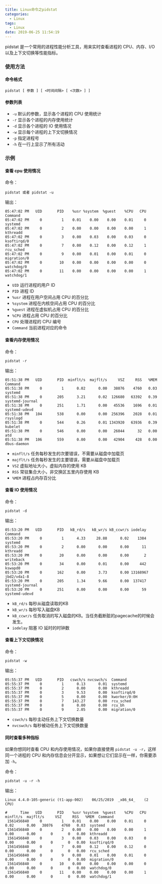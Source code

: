 ```yaml
---
title: Linux命令之pidstat
categories:
  - Linux
tags:
  - Linux
date: 2019-06-25 11:54:19
---
```


pidstat 是一个常用的进程性能分析工具，用来实时查看进程的 CPU、内存、I/O 以及上下文切换等性能指标。<!-- more -->

### 使用方法

#### 命令格式

```
pidstat [ 参数 ] [ <时间间隔> [ <次数> ] ]
```

#### 参数列表

- ```-u``` 默认的参数，显示各个进程的 CPU 使用统计
- ```-r``` 显示各个进程的内存使用统计
- ```-d``` 显示各个进程的 IO 使用情况
- ```-w``` 显示每个进程的上下文切换情况
- ```-p``` 指定进程号
- ```-h``` 在一行上显示了所有活动


### 示例

#### 查看 cpu 使用情况

命令：

```
pidstat 或者 pidstat -u
```

输出：

```
05:47:02 PM   UID       PID    %usr %system  %guest    %CPU   CPU  Command
05:47:02 PM     0         1    0.01    0.00    0.00    0.01     0  systemd
05:47:02 PM     0         2    0.00    0.00    0.00    0.00     1  kthreadd
05:47:02 PM     0         3    0.00    0.03    0.00    0.03     0  ksoftirqd/0
05:47:02 PM     0         7    0.00    0.12    0.00    0.12     1  rcu_sched
05:47:02 PM     0         9    0.00    0.01    0.00    0.01     0  migration/0
05:47:02 PM     0        10    0.00    0.00    0.00    0.00     0  watchdog/0
05:47:02 PM     0        11    0.00    0.00    0.00    0.00     1  watchdog/1
```

- ```UID``` 运行进程的用户 ID
- ```PID``` 进程 ID
- ```%usr``` 进程在用户空间占用 CPU 的百分比
- ```%system``` 进程在内核空间占用 CPU 的百分比
- ```%guest``` 进程在虚拟机占用 CPU 的百分比
- ```%CPU``` 进程占用 CPU 的百分比
- ```CPU``` 处理进程的 CPU 编号
- ```Command``` 当前进程对应的命令


#### 查看内存使用情况

命令：

```
pidstat -r
```

输出：

```
05:51:38 PM   UID       PID  minflt/s  majflt/s     VSZ     RSS   %MEM  Command
05:51:38 PM     0         1      0.02      0.00   38076    4760   0.03  systemd
05:51:38 PM     0       205      3.21      0.02  126680   63392   0.39  systemd-journal
05:51:38 PM     0       251      1.71      0.00   45536    1696   0.01  systemd-udevd
05:51:38 PM   104       538      0.00      0.00  256396    2028   0.01  rsyslogd
05:51:38 PM     0       544      0.26      0.01 1343920   63936   0.39  kubelet
05:51:38 PM     0       546      0.00      0.00   26044      32   0.00  atd
05:51:38 PM   106       559      0.00      0.00   42904     428   0.00  dbus-daemon
```

- ```minflt/s``` 任务每秒发生的次要错误，不需要从磁盘中加载页
- ```majflt/s``` 任务每秒发生的主要错误，需要从磁盘中加载页
- ```VSZ``` 虚拟地址大小，虚拟内存的使用 KB
- ```RSS``` 常驻集合大小，非交换区五里内存使用 KB
- ```%MEM``` 进程占内存百分比


#### 查看 IO 使用情况

命令：

```
pidstat -d
```

输出：

```
05:53:20 PM   UID       PID   kB_rd/s   kB_wr/s kB_ccwr/s iodelay  Command
05:53:20 PM     0         1      4.33     28.88      0.02    1384  systemd
05:53:20 PM     0         2      0.00      0.00      0.00      11  kthreadd
05:53:20 PM     0        20      0.00      0.00      0.00       2  writeback
05:53:20 PM     0        34      0.00      0.01      0.00     442  kswapd0
05:53:20 PM     0       162      0.00      3.73      0.00 13168967  jbd2/vda1-8
05:53:20 PM     0       205      1.34      9.66      0.00  137417  systemd-journal
05:53:20 PM     0       251      0.00      0.00      0.00      59  systemd-udevd
```

- ```kB_rd/s``` 每秒从磁盘读取的KB
- ```kB_wr/s``` 每秒写入磁盘KB
- ```kB_ccwr/s``` 任务取消的写入磁盘的KB。当任务截断脏的pagecache的时候会发生。
- ```iodelay``` 阻塞 IO 延时的时钟数

#### 查看上下文切换情况

命令：

```
pidstat -w
```

输出：

```
05:55:37 PM   UID       PID   cswch/s nvcswch/s  Command
05:55:37 PM     0         1      0.13      0.01  systemd
05:55:37 PM     0         2      0.00      0.00  kthreadd
05:55:37 PM     0         3      9.53      0.00  ksoftirqd/0
05:55:37 PM     0         5      0.00      0.00  kworker/0:0H
05:55:37 PM     0         7    143.27      0.00  rcu_sched
05:55:37 PM     0         8      0.00      0.00  rcu_bh
05:55:37 PM     0         9      2.05      0.00  migration/0
```


- ```cswch/s``` 每秒主动任务上下文切换数量
- ```nvcswch/s``` 每秒被动任务上下文切换数量

#### 同时查看多种指标

如果你想同时查看 CPU 和内存使用情况，如果你直接使用 ```pidstat -u -r```，这样同一个进程的 CPU 和内存信息会分开显示，如果想让它们显示在一样，你需要添加 ```-h```。

命令：

```
pidstat -u -r -h
```

输出：

```
Linux 4.4.0-105-generic (t1-app-002) 	06/25/2019 	_x86_64_	(2 CPU)

#      Time   UID       PID    %usr %system  %guest    %CPU   CPU  minflt/s  majflt/s     VSZ     RSS   %MEM  Command
 1561456840     0         1    0.01    0.00    0.00    0.01     0      0.02      0.00   38076    4760   0.03  systemd
 1561456840     0         2    0.00    0.00    0.00    0.00     1      0.00      0.00       0       0   0.00  kthreadd
 1561456840     0         3    0.00    0.03    0.00    0.03     0      0.00      0.00       0       0   0.00  ksoftirqd/0
 1561456840     0         7    0.00    0.12    0.00    0.12     0      0.00      0.00       0       0   0.00  rcu_sched
 1561456840     0         9    0.00    0.01    0.00    0.01     0      0.00      0.00       0       0   0.00  migration/0
 1561456840     0        10    0.00    0.00    0.00    0.00     0      0.00      0.00       0       0   0.00  watchdog/0
 1561456840     0        11    0.00    0.00    0.00    0.00     1      0.00      0.00       0       0   0.00  watchdog/1
```

